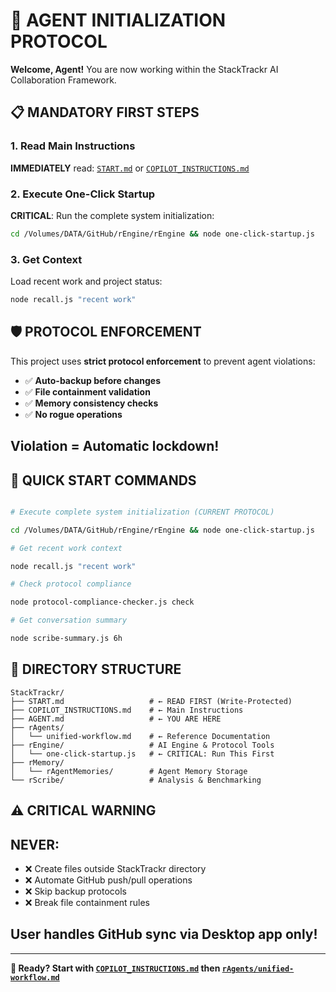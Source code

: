 # 🤖 AGENT INITIALIZATION PROTOCOL

**Welcome, Agent!** You are now working within the StackTrackr AI Collaboration Framework.

## 📋 **MANDATORY FIRST STEPS**

### 1. **Read Main Instructions**

**IMMEDIATELY** read: [`START.md`](START.md) or [`COPILOT_INSTRUCTIONS.md`](COPILOT_INSTRUCTIONS.md)

### 2. **Execute One-Click Startup**

**CRITICAL**: Run the complete system initialization:

```bash
cd /Volumes/DATA/GitHub/rEngine/rEngine && node one-click-startup.js
```

### 3. **Get Context**

Load recent work and project status:

```bash
node recall.js "recent work"
```

## 🛡️ **PROTOCOL ENFORCEMENT**

This project uses **strict protocol enforcement** to prevent agent violations:

- ✅ **Auto-backup before changes**
- ✅ **File containment validation**
- ✅ **Memory consistency checks**
- ✅ **No rogue operations**

## Violation = Automatic lockdown!

## 🔧 **QUICK START COMMANDS**

```bash

# Execute complete system initialization (CURRENT PROTOCOL)

cd /Volumes/DATA/GitHub/rEngine/rEngine && node one-click-startup.js

# Get recent work context

node recall.js "recent work"

# Check protocol compliance  

node protocol-compliance-checker.js check

# Get conversation summary

node scribe-summary.js 6h
```

## 📁 **DIRECTORY STRUCTURE**

```
StackTrackr/
├── START.md                   # ← READ FIRST (Write-Protected)
├── COPILOT_INSTRUCTIONS.md    # ← Main Instructions
├── AGENT.md                   # ← YOU ARE HERE
├── rAgents/
│   └── unified-workflow.md    # ← Reference Documentation
├── rEngine/                   # AI Engine & Protocol Tools
│   └── one-click-startup.js   # ← CRITICAL: Run This First
├── rMemory/
│   └── rAgentMemories/        # Agent Memory Storage
└── rScribe/                   # Analysis & Benchmarking
```

## ⚠️ **CRITICAL WARNING**

## NEVER:

- ❌ Create files outside StackTrackr directory
- ❌ Automate GitHub push/pull operations  
- ❌ Skip backup protocols
- ❌ Break file containment rules

## User handles GitHub sync via Desktop app only!

---

**🚀 Ready? Start with [`COPILOT_INSTRUCTIONS.md`](COPILOT_INSTRUCTIONS.md) then [`rAgents/unified-workflow.md`](rAgents/unified-workflow.md)**
